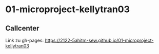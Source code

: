 # 01-microproject-kellytran03

## Callcenter 

Link zu gh-pages:
https://2122-5ahitm-sew.github.io/01-microproject-kellytran03
